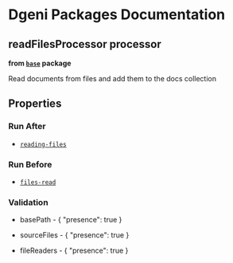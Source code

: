 # Dgeni Packages Documentation


## readFilesProcessor processor 
**from <a href="../../base.md"><code>base</code></a> package**

Read documents from files and add them to the docs collection

## Properties


### Run After


* <a href="reading-files.md"><code>reading-files</code></a>




### Run Before


* <a href="files-read.md"><code>files-read</code></a>




### Validation


* basePath - {
  "presence": true
}

* sourceFiles - {
  "presence": true
}

* fileReaders - {
  "presence": true
}


